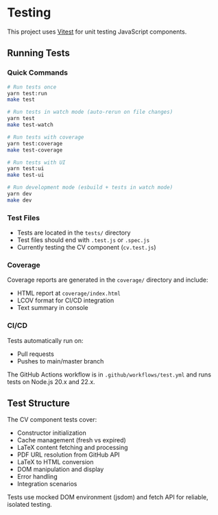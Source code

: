 # Testing

This project uses [Vitest](https://vitest.dev/) for unit testing JavaScript components.

## Running Tests

### Quick Commands

```bash
# Run tests once
yarn test:run
make test

# Run tests in watch mode (auto-rerun on file changes)
yarn test
make test-watch

# Run tests with coverage
yarn test:coverage
make test-coverage

# Run tests with UI
yarn test:ui
make test-ui

# Run development mode (esbuild + tests in watch mode)
yarn dev
make dev
```

### Test Files

- Tests are located in the `tests/` directory
- Test files should end with `.test.js` or `.spec.js`
- Currently testing the CV component (`cv.test.js`)

### Coverage

Coverage reports are generated in the `coverage/` directory and include:
- HTML report at `coverage/index.html` 
- LCOV format for CI/CD integration
- Text summary in console

### CI/CD

Tests automatically run on:
- Pull requests
- Pushes to main/master branch

The GitHub Actions workflow is in `.github/workflows/test.yml` and runs tests on Node.js 20.x and 22.x.

## Test Structure

The CV component tests cover:
- Constructor initialization
- Cache management (fresh vs expired)
- LaTeX content fetching and processing
- PDF URL resolution from GitHub API
- LaTeX to HTML conversion
- DOM manipulation and display
- Error handling
- Integration scenarios

Tests use mocked DOM environment (jsdom) and fetch API for reliable, isolated testing.